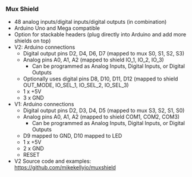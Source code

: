 ### Mux Shield
* 48 analog inputs/digital inputs/digital outputs (in combination)
* Arduino Uno and Mega compatible
* Option for stackable headers (plug directly into Arduino and add more shields on top)
* V2: Arduino connections
  * Digital output pins D2, D4, D6, D7 (mapped to mux S0, S1, S2, S3)
  * Analog pins A0, A1, A2 (mapped to shield IO_1, IO_2, IO_3)
    * Can be programmed as Analog Inputs, Digital Inputs, or Digital Outputs  
  * Optionally uses digital pins D8, D10, D11, D12 (mapped to shield OUT_MODE, IO_SEL_1, IO_SEL_2, IO_SEL_3)
  * 1 x +5V
  * 3 x GND
* V1: Arduino connections
  * Digital output pins D2, D3, D4, D5 (mapped to mux S3, S2, S1, S0)
  * Analog pins A0, A1, A2 (mapped to shield COM1, COM2, COM3)
    * Can be programmed as Analog Inputs, Digital Inputs, or Digital Outputs
  * D9 mapped to GND, D10 mapped to LED
  * 1 x +5V
  * 2 x GND
  * RESET
* V2 Source code and examples: https://github.com/mikekellyio/muxshield  
